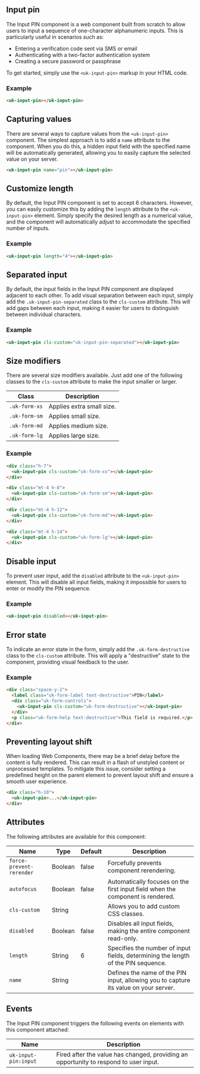 ## Input pin

The Input PIN component is a web component built from scratch to allow users to input a sequence of one-character alphanumeric inputs. This is particularly useful in scenarios such as:

- Entering a verification code sent via SMS or email
- Authenticating with a two-factor authentication system
- Creating a secure password or passphrase

To get started, simply use the `<uk-input-pin>` markup in your HTML code.

### Example

```html
<uk-input-pin></uk-input-pin>
```

## Capturing values

There are several ways to capture values from the `<uk-input-pin>` component. The simplest approach is to add a `name` attribute to the component. When you do this, a hidden input field with the specified name will be automatically generated, allowing you to easily capture the selected value on your server.

```html
<uk-input-pin name="pin"></uk-input-pin>
```

## Customize length

By default, the Input PIN component is set to accept 6 characters. However, you can easily customize this by adding the `length` attribute to the `<uk-input-pin>` element. Simply specify the desired length as a numerical value, and the component will automatically adjust to accommodate the specified number of inputs.

### Example

```html
<uk-input-pin length="4"></uk-input-pin>
```

## Separated input

By default, the input fields in the Input PIN component are displayed adjacent to each other. To add visual separation between each input, simply add the `.uk-input-pin-separated` class to the `cls-custom` attribute. This will add gaps between each input, making it easier for users to distinguish between individual characters.

### Example

```html
<uk-input-pin cls-custom="uk-input-pin-separated"></uk-input-pin>
```

## Size modifiers

There are several size modifiers available. Just add one of the following classes to the `cls-custom` attribute to make the input smaller or larger.

| Class         | Description               |
| ------------- | ------------------------- |
| `.uk-form-xs` | Applies extra small size. |
| `.uk-form-sm` | Applies small size.       |
| `.uk-form-md` | Applies medium size.      |
| `.uk-form-lg` | Applies large size.       |

### Example

```html
<div class="h-7">
  <uk-input-pin cls-custom="uk-form-xs"></uk-input-pin>
</div>

<div class="mt-4 h-8">
  <uk-input-pin cls-custom="uk-form-sm"></uk-input-pin>
</div>

<div class="mt-4 h-12">
  <uk-input-pin cls-custom="uk-form-md"></uk-input-pin>
</div>

<div class="mt-4 h-14">
  <uk-input-pin cls-custom="uk-form-lg"></uk-input-pin>
</div>
```

## Disable input

To prevent user input, add the `disabled` attribute to the `<uk-input-pin>` element. This will disable all input fields, making it impossible for users to enter or modify the PIN sequence.

### Example

```html
<uk-input-pin disabled></uk-input-pin>
```

## Error state

To indicate an error state in the form, simply add the `.uk-form-destructive` class to the `cls-custom` attribute. This will apply a "destructive" state to the component, providing visual feedback to the user.

### Example

```html
<div class="space-y-2">
  <label class="uk-form-label text-destructive">PIN</label>
  <div class="uk-form-controls">
    <uk-input-pin cls-custom="uk-form-destructive"></uk-input-pin>
  </div>
  <p class="uk-form-help text-destructive">This field is required.</p>
</div>
```

## Preventing layout shift

When loading Web Components, there may be a brief delay before the content is fully rendered. This can result in a flash of unstyled content or unprocessed templates. To mitigate this issue, consider setting a predefined height on the parent element to prevent layout shift and ensure a smooth user experience.

```html
<div class="h-10">
  <uk-input-pin>...</uk-input-pin>
</div>
```

## Attributes

The following attributes are available for this component:

| Name                     | Type    | Default | Description                                                                          |
| ------------------------ | ------- | ------- | ------------------------------------------------------------------------------------ |
| `force-prevent-rerender` | Boolean | false   | Forcefully prevents component rerendering.                                           |
| `autofocus`              | Boolean | false   | Automatically focuses on the first input field when the component is rendered.       |
| `cls-custom`             | String  |         | Allows you to add custom CSS classes.                                                |
| `disabled`               | Boolean | false   | Disables all input fields, making the entire component read-only.                    |
| `length`                 | String  | 6       | Specifies the number of input fields, determining the length of the PIN sequence.    |
| `name`                   | String  |         | Defines the name of the PIN input, allowing you to capture its value on your server. |

## Events

The Input PIN component triggers the following events on elements with this component attached:

| Name                 | Description                                                                           |
| -------------------- | ------------------------------------------------------------------------------------- |
| `uk-input-pin:input` | Fired after the value has changed, providing an opportunity to respond to user input. |
